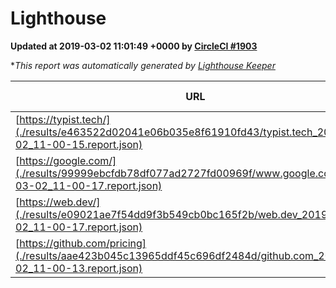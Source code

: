 
# Lighthouse

**Updated at 2019-03-02 11:01:49 +0000 by [CircleCI #1903](https://circleci.com/gh/ItinerisLtd/lighthouse-keeper-example/1903)**

**This report was automatically generated by [Lighthouse Keeper](https://github.com/itinerisltd/lighthouse-keeper)*

| URL | Performance | Accessibility | Best Practices | SEO | PWA | Updated At |
| --- | --- | --- | --- | --- | --- | --- |
| [https://typist.tech/](./results/e463522d02041e06b035e8f61910fd43/typist.tech_2019-03-02_11-00-15.report.json) | 1 |  |  |  |  | 2019-03-02T11:00:15.428Z |
| [https://google.com/](./results/99999ebcfdb78df077ad2727fd00969f/www.google.com_2019-03-02_11-00-17.report.json) | 0.92 | 0.71 | 0.93 | 0.8 | 0.58 | 2019-03-02T11:00:17.036Z |
| [https://web.dev/](./results/e09021ae7f54dd9f3b549cb0bc165f2b/web.dev_2019-03-02_11-00-17.report.json) | 0.93 | 0.93 | 1 | 0.91 | 1 | 2019-03-02T11:00:17.882Z |
| [https://github.com/pricing](./results/aae423b045c13965ddf45c696df2484d/github.com_2019-03-02_11-00-13.report.json) | 0.79 | 0.89 | 0.93 | 0.9 | 0.58 | 2019-03-02T11:00:13.926Z |
